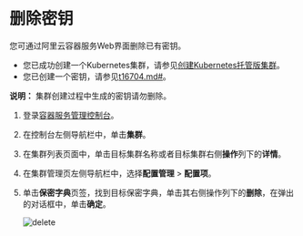 # 删除密钥

您可通过阿里云容器服务Web界面删除已有密钥。

-   您已成功创建一个Kubernetes集群，请参见[创建Kubernetes托管版集群](/intl.zh-CN/Kubernetes集群用户指南/集群/创建集群/创建Kubernetes托管版集群.md)。
-   您已创建一个密钥，请参见[t16704.md\#](/intl.zh-CN/Kubernetes集群用户指南/应用/配置项及密钥/创建密钥.md)。

**说明：** 集群创建过程中生成的密钥请勿删除。

1.  登录[容器服务管理控制台](https://cs.console.aliyun.com)。

2.  在控制台左侧导航栏中，单击**集群**。

3.  在集群列表页面中，单击目标集群名称或者目标集群右侧**操作**列下的**详情**。

4.  在集群管理页左侧导航栏中，选择**配置管理** \> **配置项**。

5.  单击**保密字典**页签，找到目标保密字典，单击其右侧操作列下的**删除**，在弹出的对话框中，单击**确定**。

    ![delete](https://static-aliyun-doc.oss-accelerate.aliyuncs.com/assets/img/zh-CN/2585659951/p98945.png)


